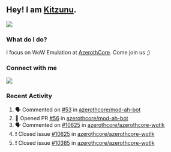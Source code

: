 ## Hey! I am [Kitzunu](https://Github.com/Kitzunu).

<!--<a href="https://github-readme-stats.kitzunu.vercel.app/api?username=Kitzunu&show_icons=true&theme=dark">
  <img align="center" src="https://github-readme-stats.kitzunu.vercel.app/api?username=Kitzunu&show_icons=true&theme=dark" />
</a>-->
<a href="https://github-readme-stats.kitzunu.vercel.app/api?username=Kitzunu&show_icons=true&theme=dark">
  <img align="center" src="https://github-readme-stats.vercel.app/api/top-langs/?username=Kitzunu&layout=compact&theme=dark" />
</a>

### What do I do?

I focus on WoW Emulation at [AzerothCore](https://Github.com/AzerothCore). Come join us ;)

### Connect with me
[![](https://img.shields.io/badge/AzerothCore%20Discord-Connect%20with%20me!-green)](https://discord.com/invite/gkt4y2x)

### Recent Activity

<!--START_SECTION:activity-->
1. 🗣 Commented on [#53](https://github.com/azerothcore/mod-ah-bot/issues/53) in [azerothcore/mod-ah-bot](https://github.com/azerothcore/mod-ah-bot)
2. 💪 Opened PR [#56](https://github.com/azerothcore/mod-ah-bot/pull/56) in [azerothcore/mod-ah-bot](https://github.com/azerothcore/mod-ah-bot)
3. 🗣 Commented on [#10625](https://github.com/azerothcore/azerothcore-wotlk/issues/10625) in [azerothcore/azerothcore-wotlk](https://github.com/azerothcore/azerothcore-wotlk)
4. ❗️ Closed issue [#10625](https://github.com/azerothcore/azerothcore-wotlk/issues/10625) in [azerothcore/azerothcore-wotlk](https://github.com/azerothcore/azerothcore-wotlk)
5. ❗️ Closed issue [#10385](https://github.com/azerothcore/azerothcore-wotlk/issues/10385) in [azerothcore/azerothcore-wotlk](https://github.com/azerothcore/azerothcore-wotlk)
<!--END_SECTION:activity-->
